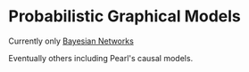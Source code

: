 # Probabilistic Graphical Models

Currently only [Bayesian Networks](BayesianNetworks.md)

Eventually others including Pearl's causal models.
